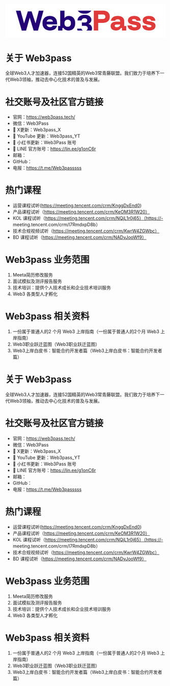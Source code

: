 
[![Web3pass](https://github.com/web3pass-official/.github/blob/main/profile/web3pass.png)](https://github.com/web3pass-official)

# 关于 Web3pass
全球Web3人才加速器，连接52国精英的Web3常青藤联盟。我们致力于培养下一代Web3领袖，推动去中心化技术的普及与发展。


# 社交账号及社区官方链接
- 官网：https://web3pass.tech/
- 微信：Web3Pass
- 📎 X更新：Web3pass_X
- 📎 YouTube 更新：Web3pass_YT
- 📎 小红书更新：Web3Pass 账号
- 📩 LINE 官方账号：https://lin.ee/g1onC6r
- 邮箱：
- GitHub：
- 电报：https://t.me/Web3passsss

# 热门课程

- 运营课程试听(https://meeting.tencent.com/crm/KnggDxEnd0)
- 产品课程试听（https://meeting.tencent.com/crm/KeOM3R1W20）
- KOL 课程试听（https://meeting.tencent.com/crm/NQjL1r0j65）（https://- meeting.tencent.com/crm/l7RmdxpD8b）
- 技术合规视频试听（https://meeting.tencent.com/crm/KwrW4ZGWbc）
- BD 课程试听（https://meeting.tencent.com/crm/NADvJooWf9）

# Web3pass 业务范围
1. Meeta简历修改服务
2. 面试模拟及测评报告服务
3. 技术培训：提供个人技术成长和企业技术培训服务
4. Web3 各类型人才孵化

# Web3pass 相关资料
1. 一份属于普通人的2 个月 Web3 上岸指南（一份属于普通人的2个月 Web3 上岸指南）
2. Web3职业跃迁蓝图（Web3职业跃迁蓝图）
3. Web3上岸白皮书：智能合约开发者篇（Web3上岸白皮书：智能合约开发者篇）

# 关于 Web3pass
全球Web3人才加速器，连接52国精英的Web3常青藤联盟。我们致力于培养下一代Web3领袖，推动去中心化技术的普及与发展。


# 社交账号及社区官方链接
- 官网：https://web3pass.tech/
- 微信：Web3Pass
- 📎 X更新：Web3pass_X
- 📎 YouTube 更新：Web3pass_YT
- 📎 小红书更新：Web3Pass 账号
- 📩 LINE 官方账号：https://lin.ee/g1onC6r
- 邮箱：
- GitHub：
- 电报：https://t.me/Web3passsss

# 热门课程

- 运营课程试听(https://meeting.tencent.com/crm/KnggDxEnd0)
- 产品课程试听（https://meeting.tencent.com/crm/KeOM3R1W20）
- KOL 课程试听（https://meeting.tencent.com/crm/NQjL1r0j65）（https://- meeting.tencent.com/crm/l7RmdxpD8b）
- 技术合规视频试听（https://meeting.tencent.com/crm/KwrW4ZGWbc）
- BD 课程试听（https://meeting.tencent.com/crm/NADvJooWf9）

# Web3pass 业务范围
1. Meeta简历修改服务
2. 面试模拟及测评报告服务
3. 技术培训：提供个人技术成长和企业技术培训服务
4. Web3 各类型人才孵化

# Web3pass 相关资料
1. 一份属于普通人的2 个月 Web3 上岸指南（一份属于普通人的2个月 Web3 上岸指南）
2. Web3职业跃迁蓝图（Web3职业跃迁蓝图）
3. Web3上岸白皮书：智能合约开发者篇（Web3上岸白皮书：智能合约开发者篇）
